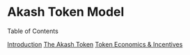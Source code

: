 # Akash Token Model

Table of Contents

[Introduction](01-intro.md)
[The Akash Token](02-token.md)
[Token Economics & Incentives](03-incentives.md)
